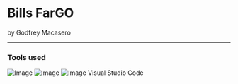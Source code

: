 # Bills FarGO

by Godfrey Macasero

---

### Tools used

![Image](assests/docker.png)
![Image](assests/postgresql.png)
![Image](assests/vscode.png) Visual Studio Code
